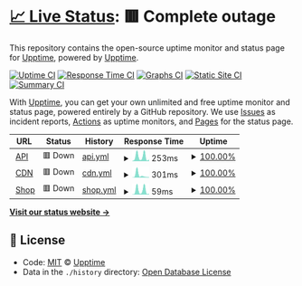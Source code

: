# [📈 Live Status](https://upptime.github.io/upptime): <!--live status--> **🟥 Complete outage**

This repository contains the open-source uptime monitor and status page for [Upptime](https://upptime.js.org), powered by [Upptime](https://github.com/upptime/upptime).

[![Uptime CI](https://github.com/koj-co/upptime/workflows/Uptime%20CI/badge.svg)](https://github.com/koj-co/upptime/actions?query=workflow%3A%22Uptime+CI%22)
[![Response Time CI](https://github.com/koj-co/upptime/workflows/Response%20Time%20CI/badge.svg)](https://github.com/koj-co/upptime/actions?query=workflow%3A%22Response+Time+CI%22)
[![Graphs CI](https://github.com/koj-co/upptime/workflows/Graphs%20CI/badge.svg)](https://github.com/koj-co/upptime/actions?query=workflow%3A%22Graphs+CI%22)
[![Static Site CI](https://github.com/koj-co/upptime/workflows/Static%20Site%20CI/badge.svg)](https://github.com/koj-co/upptime/actions?query=workflow%3A%22Static+Site+CI%22)
[![Summary CI](https://github.com/koj-co/upptime/workflows/Summary%20CI/badge.svg)](https://github.com/koj-co/upptime/actions?query=workflow%3A%22Summary+CI%22)

With [Upptime](https://upptime.js.org), you can get your own unlimited and free uptime monitor and status page, powered entirely by a GitHub repository. We use [Issues](https://github.com/upptime/upptime/issues) as incident reports, [Actions](https://github.com/giftcardbd/status/actions) as uptime monitors, and [Pages](https://upptime.github.io/upptime) for the status page.

<!--start: status pages-->
<!-- This summary is generated by Upptime (https://github.com/upptime/upptime) -->
<!-- Do not edit this manually, your changes will be overwritten -->
<!-- prettier-ignore -->
| URL | Status | History | Response Time | Uptime |
| --- | ------ | ------- | ------------- | ------ |
| <img alt="" src="https://favicons.githubusercontent.com/giftcardbd.shop" height="13"> [API](https://giftcardbd.shop/api/v1/ping) | 🟥 Down | [api.yml](https://github.com/giftcardbd/status/commits/HEAD/history/api.yml) | <details><summary><img alt="Response time graph" src="./graphs/api/response-time-week.png" height="20"> 253ms</summary><br><a href="https://giftcardbd.github.io/status/history/api"><img alt="Response time 144" src="https://img.shields.io/endpoint?url=https%3A%2F%2Fraw.githubusercontent.com%2Fgiftcardbd%2Fstatus%2FHEAD%2Fapi%2Fapi%2Fresponse-time.json"></a><br><a href="https://giftcardbd.github.io/status/history/api"><img alt="24-hour response time 97" src="https://img.shields.io/endpoint?url=https%3A%2F%2Fraw.githubusercontent.com%2Fgiftcardbd%2Fstatus%2FHEAD%2Fapi%2Fapi%2Fresponse-time-day.json"></a><br><a href="https://giftcardbd.github.io/status/history/api"><img alt="7-day response time 253" src="https://img.shields.io/endpoint?url=https%3A%2F%2Fraw.githubusercontent.com%2Fgiftcardbd%2Fstatus%2FHEAD%2Fapi%2Fapi%2Fresponse-time-week.json"></a><br><a href="https://giftcardbd.github.io/status/history/api"><img alt="30-day response time 145" src="https://img.shields.io/endpoint?url=https%3A%2F%2Fraw.githubusercontent.com%2Fgiftcardbd%2Fstatus%2FHEAD%2Fapi%2Fapi%2Fresponse-time-month.json"></a><br><a href="https://giftcardbd.github.io/status/history/api"><img alt="1-year response time 144" src="https://img.shields.io/endpoint?url=https%3A%2F%2Fraw.githubusercontent.com%2Fgiftcardbd%2Fstatus%2FHEAD%2Fapi%2Fapi%2Fresponse-time-year.json"></a></details> | <details><summary><a href="https://giftcardbd.github.io/status/history/api">100.00%</a></summary><a href="https://giftcardbd.github.io/status/history/api"><img alt="All-time uptime 78.64%" src="https://img.shields.io/endpoint?url=https%3A%2F%2Fraw.githubusercontent.com%2Fgiftcardbd%2Fstatus%2FHEAD%2Fapi%2Fapi%2Fuptime.json"></a><br><a href="https://giftcardbd.github.io/status/history/api"><img alt="24-hour uptime 100.00%" src="https://img.shields.io/endpoint?url=https%3A%2F%2Fraw.githubusercontent.com%2Fgiftcardbd%2Fstatus%2FHEAD%2Fapi%2Fapi%2Fuptime-day.json"></a><br><a href="https://giftcardbd.github.io/status/history/api"><img alt="7-day uptime 100.00%" src="https://img.shields.io/endpoint?url=https%3A%2F%2Fraw.githubusercontent.com%2Fgiftcardbd%2Fstatus%2FHEAD%2Fapi%2Fapi%2Fuptime-week.json"></a><br><a href="https://giftcardbd.github.io/status/history/api"><img alt="30-day uptime 98.61%" src="https://img.shields.io/endpoint?url=https%3A%2F%2Fraw.githubusercontent.com%2Fgiftcardbd%2Fstatus%2FHEAD%2Fapi%2Fapi%2Fuptime-month.json"></a><br><a href="https://giftcardbd.github.io/status/history/api"><img alt="1-year uptime 78.64%" src="https://img.shields.io/endpoint?url=https%3A%2F%2Fraw.githubusercontent.com%2Fgiftcardbd%2Fstatus%2FHEAD%2Fapi%2Fapi%2Fuptime-year.json"></a></details>
| <img alt="" src="https://favicons.githubusercontent.com/cdn.giftcardbd.shop" height="13"> [CDN](https://cdn.giftcardbd.shop/ping) | 🟥 Down | [cdn.yml](https://github.com/giftcardbd/status/commits/HEAD/history/cdn.yml) | <details><summary><img alt="Response time graph" src="./graphs/cdn/response-time-week.png" height="20"> 301ms</summary><br><a href="https://giftcardbd.github.io/status/history/cdn"><img alt="Response time 121" src="https://img.shields.io/endpoint?url=https%3A%2F%2Fraw.githubusercontent.com%2Fgiftcardbd%2Fstatus%2FHEAD%2Fapi%2Fcdn%2Fresponse-time.json"></a><br><a href="https://giftcardbd.github.io/status/history/cdn"><img alt="24-hour response time 57" src="https://img.shields.io/endpoint?url=https%3A%2F%2Fraw.githubusercontent.com%2Fgiftcardbd%2Fstatus%2FHEAD%2Fapi%2Fcdn%2Fresponse-time-day.json"></a><br><a href="https://giftcardbd.github.io/status/history/cdn"><img alt="7-day response time 301" src="https://img.shields.io/endpoint?url=https%3A%2F%2Fraw.githubusercontent.com%2Fgiftcardbd%2Fstatus%2FHEAD%2Fapi%2Fcdn%2Fresponse-time-week.json"></a><br><a href="https://giftcardbd.github.io/status/history/cdn"><img alt="30-day response time 123" src="https://img.shields.io/endpoint?url=https%3A%2F%2Fraw.githubusercontent.com%2Fgiftcardbd%2Fstatus%2FHEAD%2Fapi%2Fcdn%2Fresponse-time-month.json"></a><br><a href="https://giftcardbd.github.io/status/history/cdn"><img alt="1-year response time 121" src="https://img.shields.io/endpoint?url=https%3A%2F%2Fraw.githubusercontent.com%2Fgiftcardbd%2Fstatus%2FHEAD%2Fapi%2Fcdn%2Fresponse-time-year.json"></a></details> | <details><summary><a href="https://giftcardbd.github.io/status/history/cdn">100.00%</a></summary><a href="https://giftcardbd.github.io/status/history/cdn"><img alt="All-time uptime 78.65%" src="https://img.shields.io/endpoint?url=https%3A%2F%2Fraw.githubusercontent.com%2Fgiftcardbd%2Fstatus%2FHEAD%2Fapi%2Fcdn%2Fuptime.json"></a><br><a href="https://giftcardbd.github.io/status/history/cdn"><img alt="24-hour uptime 100.00%" src="https://img.shields.io/endpoint?url=https%3A%2F%2Fraw.githubusercontent.com%2Fgiftcardbd%2Fstatus%2FHEAD%2Fapi%2Fcdn%2Fuptime-day.json"></a><br><a href="https://giftcardbd.github.io/status/history/cdn"><img alt="7-day uptime 100.00%" src="https://img.shields.io/endpoint?url=https%3A%2F%2Fraw.githubusercontent.com%2Fgiftcardbd%2Fstatus%2FHEAD%2Fapi%2Fcdn%2Fuptime-week.json"></a><br><a href="https://giftcardbd.github.io/status/history/cdn"><img alt="30-day uptime 98.61%" src="https://img.shields.io/endpoint?url=https%3A%2F%2Fraw.githubusercontent.com%2Fgiftcardbd%2Fstatus%2FHEAD%2Fapi%2Fcdn%2Fuptime-month.json"></a><br><a href="https://giftcardbd.github.io/status/history/cdn"><img alt="1-year uptime 78.65%" src="https://img.shields.io/endpoint?url=https%3A%2F%2Fraw.githubusercontent.com%2Fgiftcardbd%2Fstatus%2FHEAD%2Fapi%2Fcdn%2Fuptime-year.json"></a></details>
| <img alt="" src="https://favicons.githubusercontent.com/giftcardbd.shop" height="13"> [Shop](https://giftcardbd.shop/ping) | 🟥 Down | [shop.yml](https://github.com/giftcardbd/status/commits/HEAD/history/shop.yml) | <details><summary><img alt="Response time graph" src="./graphs/shop/response-time-week.png" height="20"> 59ms</summary><br><a href="https://giftcardbd.github.io/status/history/shop"><img alt="Response time 177" src="https://img.shields.io/endpoint?url=https%3A%2F%2Fraw.githubusercontent.com%2Fgiftcardbd%2Fstatus%2FHEAD%2Fapi%2Fshop%2Fresponse-time.json"></a><br><a href="https://giftcardbd.github.io/status/history/shop"><img alt="24-hour response time 12" src="https://img.shields.io/endpoint?url=https%3A%2F%2Fraw.githubusercontent.com%2Fgiftcardbd%2Fstatus%2FHEAD%2Fapi%2Fshop%2Fresponse-time-day.json"></a><br><a href="https://giftcardbd.github.io/status/history/shop"><img alt="7-day response time 59" src="https://img.shields.io/endpoint?url=https%3A%2F%2Fraw.githubusercontent.com%2Fgiftcardbd%2Fstatus%2FHEAD%2Fapi%2Fshop%2Fresponse-time-week.json"></a><br><a href="https://giftcardbd.github.io/status/history/shop"><img alt="30-day response time 25" src="https://img.shields.io/endpoint?url=https%3A%2F%2Fraw.githubusercontent.com%2Fgiftcardbd%2Fstatus%2FHEAD%2Fapi%2Fshop%2Fresponse-time-month.json"></a><br><a href="https://giftcardbd.github.io/status/history/shop"><img alt="1-year response time 177" src="https://img.shields.io/endpoint?url=https%3A%2F%2Fraw.githubusercontent.com%2Fgiftcardbd%2Fstatus%2FHEAD%2Fapi%2Fshop%2Fresponse-time-year.json"></a></details> | <details><summary><a href="https://giftcardbd.github.io/status/history/shop">100.00%</a></summary><a href="https://giftcardbd.github.io/status/history/shop"><img alt="All-time uptime 78.63%" src="https://img.shields.io/endpoint?url=https%3A%2F%2Fraw.githubusercontent.com%2Fgiftcardbd%2Fstatus%2FHEAD%2Fapi%2Fshop%2Fuptime.json"></a><br><a href="https://giftcardbd.github.io/status/history/shop"><img alt="24-hour uptime 100.00%" src="https://img.shields.io/endpoint?url=https%3A%2F%2Fraw.githubusercontent.com%2Fgiftcardbd%2Fstatus%2FHEAD%2Fapi%2Fshop%2Fuptime-day.json"></a><br><a href="https://giftcardbd.github.io/status/history/shop"><img alt="7-day uptime 100.00%" src="https://img.shields.io/endpoint?url=https%3A%2F%2Fraw.githubusercontent.com%2Fgiftcardbd%2Fstatus%2FHEAD%2Fapi%2Fshop%2Fuptime-week.json"></a><br><a href="https://giftcardbd.github.io/status/history/shop"><img alt="30-day uptime 98.61%" src="https://img.shields.io/endpoint?url=https%3A%2F%2Fraw.githubusercontent.com%2Fgiftcardbd%2Fstatus%2FHEAD%2Fapi%2Fshop%2Fuptime-month.json"></a><br><a href="https://giftcardbd.github.io/status/history/shop"><img alt="1-year uptime 78.63%" src="https://img.shields.io/endpoint?url=https%3A%2F%2Fraw.githubusercontent.com%2Fgiftcardbd%2Fstatus%2FHEAD%2Fapi%2Fshop%2Fuptime-year.json"></a></details>

<!--end: status pages-->

[**Visit our status website →**](https://upptime.github.io/upptime)

## 📄 License

- Code: [MIT](./LICENSE) © [Upptime](https://upptime.js.org)
- Data in the `./history` directory: [Open Database License](https://opendatacommons.org/licenses/odbl/1-0/)
